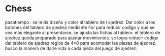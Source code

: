 # Chess
pasatiempo .
se le da  diseño y color al  tablero  de l ajedrez.
Dar color a los botones del tablero de ajedrez mediante  For  para reducir codigo  y que se vea más elegante al presentarse.
se  ajusta las fichas al tablero.
el teblero de ajedrez  queda preparado para ajustar movimientos.
se logra reducir  codigo del tablero de ajedrez reglos  de 4*8 para acomodar las piezas de ajedrez.
busco la manera de darle vida a cada pieza del juego de ajedrez.
